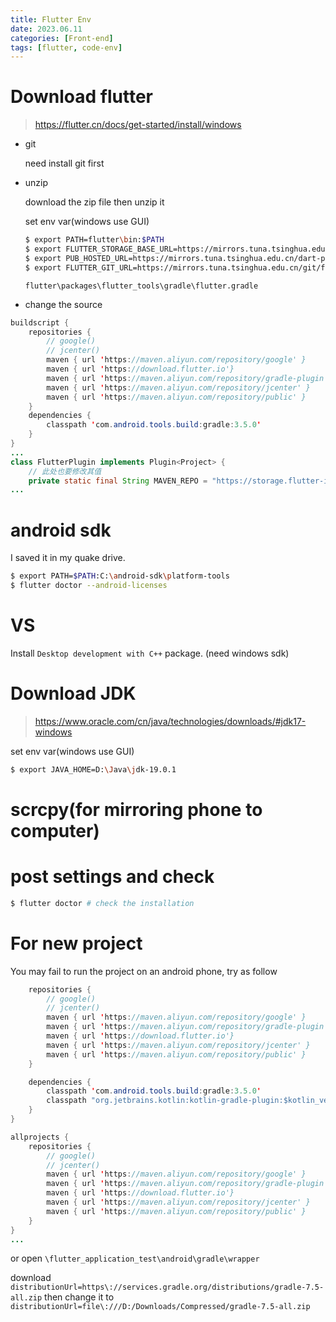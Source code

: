 ```yaml
---
title: Flutter Env
date: 2023.06.11
categories: [Front-end]
tags: [flutter, code-env]
---
```


# Download flutter

> https://flutter.cn/docs/get-started/install/windows

- git

  need install git first

- unzip

  download the zip file then unzip it

  set env var(windows use GUI)

  ```bash
  $ export PATH=flutter\bin:$PATH
  $ export FLUTTER_STORAGE_BASE_URL=https://mirrors.tuna.tsinghua.edu.cn/flutter
  $ export PUB_HOSTED_URL=https://mirrors.tuna.tsinghua.edu.cn/dart-pub
  $ export FLUTTER_GIT_URL=https://mirrors.tuna.tsinghua.edu.cn/git/flutter-sdk.git
  ```

  `flutter\packages\flutter_tools\gradle\flutter.gradle`

- change the source

```java
buildscript {
    repositories {
        // google()
        // jcenter()
        maven { url 'https://maven.aliyun.com/repository/google' }
        maven { url 'https://download.flutter.io'}
        maven { url 'https://maven.aliyun.com/repository/gradle-plugin' }
        maven { url 'https://maven.aliyun.com/repository/jcenter' }
        maven { url 'https://maven.aliyun.com/repository/public' }
    }
    dependencies {
        classpath 'com.android.tools.build:gradle:3.5.0'
    }
}
...
class FlutterPlugin implements Plugin<Project> {
	// 此处也要修改其值
    private static final String MAVEN_REPO = "https://storage.flutter-io.cn/download.flutter.io";
...
```

# android sdk

I saved it in my quake drive.

```bash
$ export PATH=$PATH:C:\android-sdk\platform-tools
$ flutter doctor --android-licenses
```

# VS

Install `Desktop development with C++` package. (need windows sdk)

# Download JDK

> https://www.oracle.com/cn/java/technologies/downloads/#jdk17-windows

set env var(windows use GUI)

```bash
$ export JAVA_HOME=D:\Java\jdk-19.0.1
```

# scrcpy(for mirroring phone to computer)

# post settings and check

```bash
$ flutter doctor # check the installation
```

# For new project

You may fail to run the project on an android phone, try as follow

```java
    repositories {
        // google()
        // jcenter()
        maven { url 'https://maven.aliyun.com/repository/google' }
        maven { url 'https://maven.aliyun.com/repository/gradle-plugin' }
        maven { url 'https://download.flutter.io'}
        maven { url 'https://maven.aliyun.com/repository/jcenter' }
        maven { url 'https://maven.aliyun.com/repository/public' }
    }

    dependencies {
        classpath 'com.android.tools.build:gradle:3.5.0'
        classpath "org.jetbrains.kotlin:kotlin-gradle-plugin:$kotlin_version"
    }
}

allprojects {
    repositories {
        // google()
        // jcenter()
        maven { url 'https://maven.aliyun.com/repository/google' }
        maven { url 'https://maven.aliyun.com/repository/gradle-plugin' }
        maven { url 'https://download.flutter.io'}
        maven { url 'https://maven.aliyun.com/repository/jcenter' }
        maven { url 'https://maven.aliyun.com/repository/public' }
    }
}
...
```

or open `\flutter_application_test\android\gradle\wrapper`

download `distributionUrl=https\://services.gradle.org/distributions/gradle-7.5-all.zip` then change it to `distributionUrl=file\:///D:/Downloads/Compressed/gradle-7.5-all.zip`
